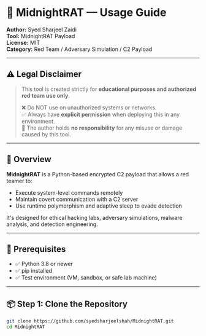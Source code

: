 # 🧪 MidnightRAT — Usage Guide

**Author:** Syed Sharjeel Zaidi  
**Tool:** MidnightRAT Payload  
**License:** MIT  
**Category:** Red Team / Adversary Simulation / C2 Payload

---

## ⚠️ Legal Disclaimer

> This tool is created strictly for **educational purposes and authorized red team use only**.  
>
> ❌ Do NOT use on unauthorized systems or networks.  
> ✅ Always have **explicit permission** when deploying this in any environment.  
> 🧠 The author holds **no responsibility** for any misuse or damage caused by this tool.

---

## 📌 Overview

**MidnightRAT** is a Python-based encrypted C2 payload that allows a red teamer to:

- Execute system-level commands remotely
- Maintain covert communication with a C2 server
- Use runtime polymorphism and adaptive sleep to evade detection

It's designed for ethical hacking labs, adversary simulations, malware analysis, and detection engineering.

---

## 🧰 Prerequisites

- ✅ Python 3.8 or newer
- ✅ pip installed
- ✅ Test environment (VM, sandbox, or safe lab machine)

---

## 📦 Step 1: Clone the Repository

```bash
git clone https://github.com/syedsharjeelshah/MidnightRAT.git
cd MidnightRAT
